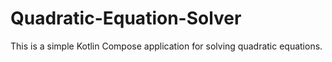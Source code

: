 # Quadratic-Equation-Solver
This is a simple Kotlin Compose application for solving quadratic equations.

